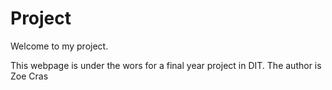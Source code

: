 # Project
Welcome to my project.

This webpage is under the wors for a final year project in DIT. 
The author is Zoe Cras

